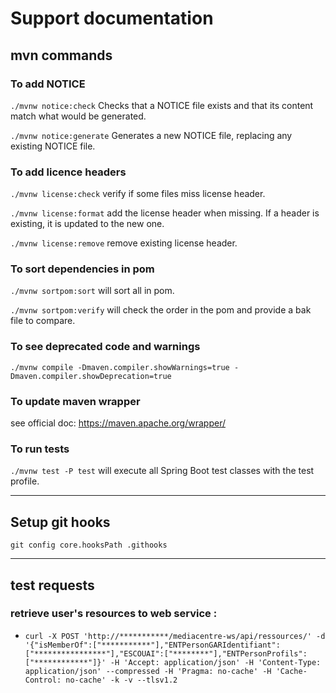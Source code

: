 # Support documentation


## mvn commands

### To add NOTICE

`./mvnw notice:check` Checks that a NOTICE file exists and that its content match what would be generated.

`./mvnw notice:generate` Generates a new NOTICE file, replacing any existing NOTICE file.

### To add licence headers

`./mvnw license:check` verify if some files miss license header.

`./mvnw license:format` add the license header when missing. If a header is existing, it is updated to the new one.

`./mvnw license:remove` remove existing license header.

### To sort dependencies in pom

`./mvnw sortpom:sort` will sort all in pom.

`./mvnw sortpom:verify` will check the order in the pom and provide a bak file to compare.

### To see deprecated code and warnings

`./mvnw compile -Dmaven.compiler.showWarnings=true -Dmaven.compiler.showDeprecation=true`

### To update maven wrapper

see official doc: https://maven.apache.org/wrapper/

### To run tests 

`./mvnw test -P test` will execute all Spring Boot test classes with the test profile.

---

## Setup git hooks

`git config core.hooksPath .githooks`

---

## test requests

### retrieve user's resources to web service :
- ```curl -X POST 'http://***********/mediacentre-ws/api/ressources/' -d '{"isMemberOf":["***********"],"ENTPersonGARIdentifiant":["****************"],"ESCOUAI":["********"],"ENTPersonProfils":["************"]}' -H 'Accept: application/json' -H 'Content-Type: application/json' --compressed -H 'Pragma: no-cache' -H 'Cache-Control: no-cache' -k -v --tlsv1.2```
